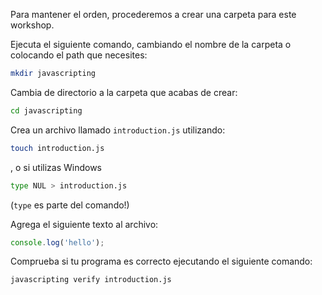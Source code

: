 Para mantener el orden, procederemos a crear una carpeta para este workshop.

Ejecuta el siguiente comando, cambiando el nombre de la carpeta o colocando el path que necesites:

```bash
mkdir javascripting
```

Cambia de directorio a la carpeta que acabas de crear:

```bash
cd javascripting
```

Crea un archivo llamado `introduction.js` utilizando:
```bash
touch introduction.js
```
, o si utilizas Windows
```bash
type NUL > introduction.js
```
(`type` es parte del comando!)

Agrega el siguiente texto al archivo:

```js
console.log('hello');
```
  
Comprueba si tu programa es correcto ejecutando el siguiente comando:

```bash
javascripting verify introduction.js
```


